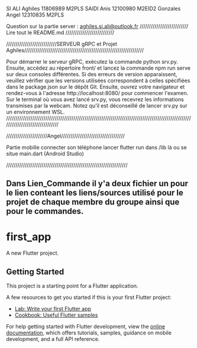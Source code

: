 SI ALI   Aghiles 11806989 M2PLS
SAIDI    Anis    12100980 M2EID2
Gonzales Angel   12310835 M2PLS

Question sur la partie server : aghiles.si.ali@outlook.fr
//////////////////////////
Lire tout le README.md
//////////////////////////



///////////////////////////SERVEUR gRPC et Projet  Aghiles////////////////////////////////////////////////////////////////

Pour démarrer le serveur gRPC, exécutez la commande python srv.py. Ensuite, accédez au répertoire front/ et lancez la commande npm run serve sur deux consoles différentes. Si des erreurs de version apparaissent, veuillez vérifier que les versions utilisées correspondent à celles spécifiées dans le package.json sur le dépôt Git.
Ensuite, ouvrez votre navigateur et rendez-vous à l'adresse http://localhost:8080/ pour commencer l'examen. Sur le terminal où vous avez lancé srv.py, vous recevrez les informations transmises par la webcam. Notez qu'il est déconseillé de lancer srv.py sur un environnement WSL.
///////////////////////////////////////////////////////////////////////////////////////////////////////////////////////////////


//////////////////////Angel//////////////////////////////////

Partie mobille
 connecter son téléphone lancer flutter run dans /lib là ou se situe main.dart (Android Studio)

/////////////////////////////////////////////////////////////////

Dans Lien_Commande il y'a deux fichier un pour le lien conteant les liens/sources utilisé pour le projet de chaque membre du groupe ainsi que pour le commandes.
----------------------------------------------------------------------------------------------------------------------------------------

# first_app

A new Flutter project.

## Getting Started

This project is a starting point for a Flutter application.

A few resources to get you started if this is your first Flutter project:

- [Lab: Write your first Flutter app](https://docs.flutter.dev/get-started/codelab)
- [Cookbook: Useful Flutter samples](https://docs.flutter.dev/cookbook)

For help getting started with Flutter development, view the
[online documentation](https://docs.flutter.dev/), which offers tutorials,
samples, guidance on mobile development, and a full API reference.



